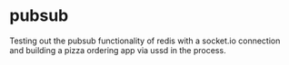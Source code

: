 # pubsub
Testing out the pubsub functionality of redis with a socket.io connection
and building a pizza ordering app via ussd in the process.
